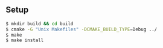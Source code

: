 ## Setup
```bash
$ mkdir build && cd build
$ cmake -G "Unix Makefiles" -DCMAKE_BUILD_TYPE=Debug ../
$ make
$ make install
```